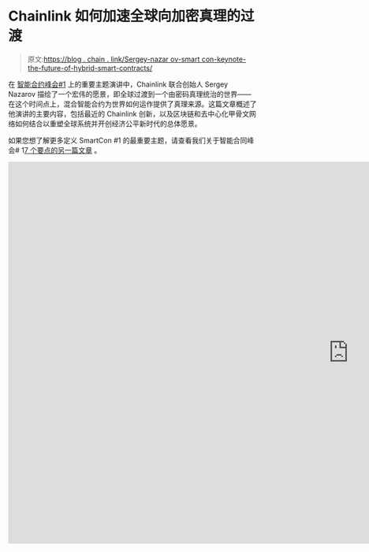 # Chainlink 如何加速全球向加密真理的过渡

> 原文:[https://blog . chain . link/Sergey-nazar ov-smart con-keynote-the-future-of-hybrid-smart-contracts/](https://blog.chain.link/sergey-nazarov-smartcon-keynote-the-future-of-hybrid-smart-contracts/)

在 [智能合约峰会#1](http://smartcontractsummit.io) 上的重要主题演讲中，Chainlink 联合创始人 Sergey Nazarov 描绘了一个宏伟的愿景，即全球过渡到一个由密码真理统治的世界——在这个时间点上，混合智能合约为世界如何运作提供了真理来源。这篇文章概述了他演讲的主要内容，包括最近的 Chainlink 创新，以及区块链和去中心化甲骨文网络如何结合以重塑全球系统并开创经济公平新时代的总体愿景。

如果您想了解更多定义 SmartCon #1 的最重要主题，请查看我们关于智能合同峰会# 1[7 个要点的另一篇文章](https://blog.chain.link/smart-contract-summit-1-takeaways/) 。

<iframe title="The Future of Hybrid Smart Contracts" width="1380" height="776" src="https://www.youtube.com/embed/HiuvsLNCg-Y?feature=oembed" frameborder="0" allow="accelerometer; autoplay; clipboard-write; encrypted-media; gyroscope; picture-in-picture" allowfullscreen=""></div> <p> </p> <h2><span style="font-weight: 400;">密码真理的意义</span></h2> <p><span style="font-weight: 400;">当今世界的大部分运作方式都是基于“相信我们”的纸面承诺和</span> <a href="https://blog.chain.link/brand-based-vs-math-based-agreements/"> <span style="font-weight: 400;">基于品牌的协议</span> </a> <span style="font-weight: 400;">，银行、金融机构和众多其他行业的实体都以此为基础开展业务。这种协议模式涉及大量的信任，因为除了机构或个人的选择或愿望之外，没有维护协议的坚定承诺。</span></p> <p>随着 2009 年比特币的出现，以及不久后可编程的以太坊 <a href="https://chain.link/education/smart-contracts"> <span style="font-weight: 400;">智能合约</span> </a> <span style="font-weight: 400;">的出现，我们现在有了一个强大的替代品——加密真理，它可以保证由密码术、加密、数学和物理强制执行的结果。<br/> </span></p> <figure id="attachment_2337" aria-describedby="caption-attachment-2337" style="width: 2560px" class="wp-caption aligncenter"><img decoding="async" loading="lazy" class="wp-image-2337 size-full" src="../Images/cae2fb732e9cab5fd5b0b3cd8939855f.png" alt="Paper Promises and Cryptographic Truth" width="2560" height="1440" srcset="https://blog.chain.link/wp-content/uploads/2021/08/SCS1-Sergey-Presentation-Slides-for-Content.002-1-scaled.jpeg 2560w, https://blog.chain.link/wp-content/uploads/2021/08/SCS1-Sergey-Presentation-Slides-for-Content.002-1-300x169.jpeg 300w, https://blog.chain.link/wp-content/uploads/2021/08/SCS1-Sergey-Presentation-Slides-for-Content.002-1-1024x576.jpeg 1024w, https://blog.chain.link/wp-content/uploads/2021/08/SCS1-Sergey-Presentation-Slides-for-Content.002-1-768x432.jpeg 768w, https://blog.chain.link/wp-content/uploads/2021/08/SCS1-Sergey-Presentation-Slides-for-Content.002-1-1536x864.jpeg 1536w, https://blog.chain.link/wp-content/uploads/2021/08/SCS1-Sergey-Presentation-Slides-for-Content.002-1-2048x1152.jpeg 2048w, https://blog.chain.link/wp-content/uploads/2021/08/SCS1-Sergey-Presentation-Slides-for-Content.002-1-640x360.jpeg 640w, https://blog.chain.link/wp-content/uploads/2021/08/SCS1-Sergey-Presentation-Slides-for-Content.002-1-298x167.jpeg 298w, https://blog.chain.link/wp-content/uploads/2021/08/SCS1-Sergey-Presentation-Slides-for-Content.002-1-24x14.jpeg 24w, https://blog.chain.link/wp-content/uploads/2021/08/SCS1-Sergey-Presentation-Slides-for-Content.002-1-36x20.jpeg 36w, https://blog.chain.link/wp-content/uploads/2021/08/SCS1-Sergey-Presentation-Slides-for-Content.002-1-48x27.jpeg 48w" sizes="(max-width: 2560px) 100vw, 2560px" data-original-src="https://blog.chain.link/wp-content/uploads/2021/08/SCS1-Sergey-Presentation-Slides-for-Content.002-1-scaled.jpeg"/><figcaption id="caption-attachment-2337" class="wp-caption-text">The spectrum between the world of “just trust us” paper promises and cryptographic truth.</figcaption></figure> <p>Chainlink 的愿景是建立一个由真理驱动的世界，这一理念根植于真理胜于信任的基本信念。尽管纸上承诺需要大量的信任，并且没有坚定的承诺，但在 <a href="https://blog.chain.link/what-is-a-blockchain-and-how-can-it-impact-the-world/"> <span style="font-weight: 400;">【区块链】</span> </a> <span style="font-weight: 400;">、智能契约和神谕的世界中，代码保证以某种方式执行，确保预期的行为和由物理强制执行的有保证的结果。<br/> </span></p> <figure id="attachment_2338" aria-describedby="caption-attachment-2338" style="width: 2560px" class="wp-caption aligncenter"><img decoding="async" loading="lazy" class="wp-image-2338 size-full" src="../Images/6f8bbb4e1347ba231bf6a46c57aca93a.png" alt="Truth › Trust" width="2560" height="1440" srcset="https://blog.chain.link/wp-content/uploads/2021/08/SCS1-Sergey-Presentation-Slides-for-Content.010-scaled.jpeg 2560w, https://blog.chain.link/wp-content/uploads/2021/08/SCS1-Sergey-Presentation-Slides-for-Content.010-300x169.jpeg 300w, https://blog.chain.link/wp-content/uploads/2021/08/SCS1-Sergey-Presentation-Slides-for-Content.010-1024x576.jpeg 1024w, https://blog.chain.link/wp-content/uploads/2021/08/SCS1-Sergey-Presentation-Slides-for-Content.010-768x432.jpeg 768w, https://blog.chain.link/wp-content/uploads/2021/08/SCS1-Sergey-Presentation-Slides-for-Content.010-1536x864.jpeg 1536w, https://blog.chain.link/wp-content/uploads/2021/08/SCS1-Sergey-Presentation-Slides-for-Content.010-2048x1152.jpeg 2048w, https://blog.chain.link/wp-content/uploads/2021/08/SCS1-Sergey-Presentation-Slides-for-Content.010-640x360.jpeg 640w, https://blog.chain.link/wp-content/uploads/2021/08/SCS1-Sergey-Presentation-Slides-for-Content.010-298x167.jpeg 298w, https://blog.chain.link/wp-content/uploads/2021/08/SCS1-Sergey-Presentation-Slides-for-Content.010-24x14.jpeg 24w, https://blog.chain.link/wp-content/uploads/2021/08/SCS1-Sergey-Presentation-Slides-for-Content.010-36x20.jpeg 36w, https://blog.chain.link/wp-content/uploads/2021/08/SCS1-Sergey-Presentation-Slides-for-Content.010-48x27.jpeg 48w" sizes="(max-width: 2560px) 100vw, 2560px" data-original-src="https://blog.chain.link/wp-content/uploads/2021/08/SCS1-Sergey-Presentation-Slides-for-Content.010-scaled.jpeg"/><figcaption id="caption-attachment-2338" class="wp-caption-text">Truth is better than trust.</figcaption></figure> <p>Chainlink 的目标是建立一个去中心化的系统，将一切与真相联系起来，创造一个公平、公正的世界。通过消除关于真相的根本争议，社会可以越过数百年来一直失败并导致经济繁荣、萧条和危机的纸面承诺的陷阱。在我们当前纸上承诺的世界里，任何人都可以随心所欲地改变规则。在新兴的加密真理世界中，改变规则的唯一方法是透明地将它们编成法典，并达成分布式共识。</p> <p>从纸面承诺到加密真相的转变将为发达国家提供一个公平的竞争环境，让一小部分参与者无法利用规则的弹性，同时也为新兴市场经济体的人们提供了他们以前从未接触过的协议、合同和能力。</p> <blockquote><p><i> <span style="font-weight: 400;">“不仅仅是金融、博彩、保险；这是关于世界运转的方式</span></i><span style="font-weight: 400;">——</span><i><span style="font-weight: 400;">以及世界运转的方式影响着每个人。它影响发达市场、新兴市场、普通消费者和机构。我们让这个世界运转的方式就是密码真理。”</span>T9】</i></p></blockquote> <h2><span style="font-weight: 400;">混合智能合同如何实现加密真实性</span></h2> <p>区块链是一个支持社会协作的高度安全的环境，因为底层基础设施不会被任何个体参与者破坏。预定义的软件逻辑和加密技术确保基于加密事实的协议完全按照预期的方式解决。</p> <p>然而，就功能而言，这种安全性需要进行内在的权衡。扩展区块链所实现的协作类型的必要性导致了 <a href="https://chain.link/education/blockchain-oracles"> <span style="font-weight: 400;">区块链神谕</span> </a> <span style="font-weight: 400;">的诞生，它们允许区块链安全地与外部数据和系统进行交互。Chainlink 背后的愿景是扩展、增强和改进智能合约可以做的事情，以实现一种新的、更高级的智能合约，称为</span> <a href="https://blog.chain.link/hybrid-smart-contracts-explained/"> <span style="font-weight: 400;">混合智能合约</span> </a> <span style="font-weight: 400;">，它扩展了区块链和智能合约的用途。</span></p> <p><span style="font-weight: 400;">链上代码与</span> <a href="https://blog.chain.link/understanding-how-data-and-apis-power-next-generation-economies/"> <span style="font-weight: 400;">外部数据</span> </a> <span style="font-weight: 400;">和系统之间的无缝连接通过以下几层实现:</span></p> <ul> <li style="font-weight: 400;" aria-level="1">通过不可变的链上代码加密保护协议状态的区块链。</li> <li style="font-weight: 400;" aria-level="1"><span style="font-weight: 400;">信任最小化的链外世界链外计算以</span> <a href="https://chain.link/whitepaper"> <span style="font-weight: 400;">分散式 Oracle Networks(DONs)</span></a><span style="font-weight: 400;"><span style="font-weight: 400;">的形式，可以进一步细分为三个类别:1) </span> </span> <span style="font-weight: 400;">链外数据，2) </span> <span style="font-weight: 400;">链外计算，3) </span> <span style="font-weight: 400;">跨链计算</span></li> <li style="font-weight: 400;" aria-level="1">现有的系统、服务、后端和基础设施。</li> </ul> <figure id="attachment_2339" aria-describedby="caption-attachment-2339" style="width: 2560px" class="wp-caption aligncenter"><img decoding="async" loading="lazy" class="wp-image-2339 size-full" src="../Images/03ce2422c5a72491ac4af861f5c73906.png" alt="Hybrid Smart Contract Infrastructure" width="2560" height="1440" srcset="https://blog.chain.link/wp-content/uploads/2021/08/SCS1-Sergey-Presentation-Slides-for-Content.012-scaled.jpeg 2560w, https://blog.chain.link/wp-content/uploads/2021/08/SCS1-Sergey-Presentation-Slides-for-Content.012-300x169.jpeg 300w, https://blog.chain.link/wp-content/uploads/2021/08/SCS1-Sergey-Presentation-Slides-for-Content.012-1024x576.jpeg 1024w, https://blog.chain.link/wp-content/uploads/2021/08/SCS1-Sergey-Presentation-Slides-for-Content.012-768x432.jpeg 768w, https://blog.chain.link/wp-content/uploads/2021/08/SCS1-Sergey-Presentation-Slides-for-Content.012-1536x864.jpeg 1536w, https://blog.chain.link/wp-content/uploads/2021/08/SCS1-Sergey-Presentation-Slides-for-Content.012-2048x1152.jpeg 2048w, https://blog.chain.link/wp-content/uploads/2021/08/SCS1-Sergey-Presentation-Slides-for-Content.012-640x360.jpeg 640w, https://blog.chain.link/wp-content/uploads/2021/08/SCS1-Sergey-Presentation-Slides-for-Content.012-298x167.jpeg 298w, https://blog.chain.link/wp-content/uploads/2021/08/SCS1-Sergey-Presentation-Slides-for-Content.012-24x14.jpeg 24w, https://blog.chain.link/wp-content/uploads/2021/08/SCS1-Sergey-Presentation-Slides-for-Content.012-36x20.jpeg 36w, https://blog.chain.link/wp-content/uploads/2021/08/SCS1-Sergey-Presentation-Slides-for-Content.012-48x27.jpeg 48w" sizes="(max-width: 2560px) 100vw, 2560px" data-original-src="https://blog.chain.link/wp-content/uploads/2021/08/SCS1-Sergey-Presentation-Slides-for-Content.012-scaled.jpeg"/><figcaption id="caption-attachment-2339" class="wp-caption-text">Hybrid smart contracts combine on-chain and off-chain infrastructure to create advanced decentralized applications.</figcaption></figure> <p><span style="font-weight: 400;">基于智能合约的应用程序的未来是多个链外服务被链上合约使用，这些链外服务相互协作以创建高级应用程序，然后这些高级应用程序继续为金融、游戏、保险、全球贸易和其他行业提供动力，并开始对它们进行改进，以将加密真理的好处传播到全球市场中否则将无法到达的细分市场。</span></p> <p><span style="font-weight: 400;">尽管</span><a href="https://chain.link/education/defi"><span style="font-weight: 400;"/></a><span style="font-weight: 400;">市场的增长无疑令人印象深刻，但这很可能只是一场更大变革的开始。世界上所有的金融合同、产品、激励措施、所有权、碳信用、保险流程、支付轨道、资本市场等最终都将存在于智能合同中。当所有这些工具在区块链网络上被编码为智能合约时，全球市场将可以以同样的方式相互组合，就像今天的 DeFi 产品可以</span><a href="https://blog.chain.link/defis-permissionless-composability-is-supercharging-innovation/"><span style="font-weight: 400;"/></a><span style="font-weight: 400;">自由组合一样。混合智能合同应用和系统支持透明和可验证的信息交换，这与当今的纸面承诺形成鲜明对比，后者不断导致不可预测的结果和合同违约。</span></p> <figure id="attachment_2340" aria-describedby="caption-attachment-2340" style="width: 2560px" class="wp-caption aligncenter"><img decoding="async" loading="lazy" class="wp-image-2340 size-full" src="../Images/ff9e9105431c0eb3e23c8c47fa99681b.png" alt="Interoperable Global Markets" width="2560" height="1440" srcset="https://blog.chain.link/wp-content/uploads/2021/08/SCS1-Sergey-Presentation-Slides-for-Content.017-scaled.jpeg 2560w, https://blog.chain.link/wp-content/uploads/2021/08/SCS1-Sergey-Presentation-Slides-for-Content.017-300x169.jpeg 300w, https://blog.chain.link/wp-content/uploads/2021/08/SCS1-Sergey-Presentation-Slides-for-Content.017-1024x576.jpeg 1024w, https://blog.chain.link/wp-content/uploads/2021/08/SCS1-Sergey-Presentation-Slides-for-Content.017-768x432.jpeg 768w, https://blog.chain.link/wp-content/uploads/2021/08/SCS1-Sergey-Presentation-Slides-for-Content.017-1536x864.jpeg 1536w, https://blog.chain.link/wp-content/uploads/2021/08/SCS1-Sergey-Presentation-Slides-for-Content.017-2048x1152.jpeg 2048w, https://blog.chain.link/wp-content/uploads/2021/08/SCS1-Sergey-Presentation-Slides-for-Content.017-640x360.jpeg 640w, https://blog.chain.link/wp-content/uploads/2021/08/SCS1-Sergey-Presentation-Slides-for-Content.017-298x167.jpeg 298w, https://blog.chain.link/wp-content/uploads/2021/08/SCS1-Sergey-Presentation-Slides-for-Content.017-24x14.jpeg 24w, https://blog.chain.link/wp-content/uploads/2021/08/SCS1-Sergey-Presentation-Slides-for-Content.017-36x20.jpeg 36w, https://blog.chain.link/wp-content/uploads/2021/08/SCS1-Sergey-Presentation-Slides-for-Content.017-48x27.jpeg 48w" sizes="(max-width: 2560px) 100vw, 2560px" data-original-src="https://blog.chain.link/wp-content/uploads/2021/08/SCS1-Sergey-Presentation-Slides-for-Content.017-scaled.jpeg"/><figcaption id="caption-attachment-2340" class="wp-caption-text">Global markets will seamlessly interoperate through hybrid smart contracts.</figcaption></figure> <p><span style="font-weight: 400;">有了先进的混合智能合约，加密真理的好处将是深远的，允许链外系统与链上代码无缝互操作，并创建卓越的应用程序，实现新形式的经济和社会协调。</span></p> <blockquote><p><i> <span style="font-weight: 400;">“我们的基本目标是将世界从纸面承诺模式转变为加密真相模式，这要求智能合同能够满足所有行业的运营需求，从而改变这些行业的运营方式。”</span>T3】</i></p></blockquote> <h2><span style="font-weight: 400;">了解 Chainlink 的分散服务套件</span></h2> <p><span style="font-weight: 400;">chain link 的目标是通过将智能合约的加密保证扩展到更广阔的世界，创建加密真理的全球标准。简而言之，智能合约越先进，区块链行业可以触及和改造的行业就越多。</span></p> <figure id="attachment_2341" aria-describedby="caption-attachment-2341" style="width: 2560px" class="wp-caption aligncenter"><img decoding="async" loading="lazy" class="wp-image-2341 size-full" src="../Images/e046201adef51ceb3757ac8d13ba5d31.png" alt="Chainlink Open-Source Standard" width="2560" height="1440" srcset="https://blog.chain.link/wp-content/uploads/2021/08/SCS1-Sergey-Presentation-Slides-for-Content.014-scaled.jpeg 2560w, https://blog.chain.link/wp-content/uploads/2021/08/SCS1-Sergey-Presentation-Slides-for-Content.014-300x169.jpeg 300w, https://blog.chain.link/wp-content/uploads/2021/08/SCS1-Sergey-Presentation-Slides-for-Content.014-1024x576.jpeg 1024w, https://blog.chain.link/wp-content/uploads/2021/08/SCS1-Sergey-Presentation-Slides-for-Content.014-768x432.jpeg 768w, https://blog.chain.link/wp-content/uploads/2021/08/SCS1-Sergey-Presentation-Slides-for-Content.014-1536x864.jpeg 1536w, https://blog.chain.link/wp-content/uploads/2021/08/SCS1-Sergey-Presentation-Slides-for-Content.014-2048x1152.jpeg 2048w, https://blog.chain.link/wp-content/uploads/2021/08/SCS1-Sergey-Presentation-Slides-for-Content.014-640x360.jpeg 640w, https://blog.chain.link/wp-content/uploads/2021/08/SCS1-Sergey-Presentation-Slides-for-Content.014-298x167.jpeg 298w, https://blog.chain.link/wp-content/uploads/2021/08/SCS1-Sergey-Presentation-Slides-for-Content.014-24x14.jpeg 24w, https://blog.chain.link/wp-content/uploads/2021/08/SCS1-Sergey-Presentation-Slides-for-Content.014-36x20.jpeg 36w, https://blog.chain.link/wp-content/uploads/2021/08/SCS1-Sergey-Presentation-Slides-for-Content.014-48x27.jpeg 48w" sizes="(max-width: 2560px) 100vw, 2560px" data-original-src="https://blog.chain.link/wp-content/uploads/2021/08/SCS1-Sergey-Presentation-Slides-for-Content.014-scaled.jpeg"/><figcaption id="caption-attachment-2341" class="wp-caption-text">Chainlink’s suite of decentralized services accelerates the adoption of cryptographic truth as a global standard.</figcaption></figure> <p><span style="font-weight: 400;">在下一节中，我们将描述 Chainlink 不断扩展的分散服务套件的主要支柱，包括最近推出的</span><a href="https://blog.chain.link/chainlink-automation-is-now-live-on-mainnet/"><span style="font-weight: 400;">Chain link Automation</span></a><span style="font-weight: 400;">和新颖的</span> <a href="https://blog.chain.link/introducing-the-cross-chain-interoperability-protocol-ccip/"> <span style="font-weight: 400;">跨链互操作协议(CCIP) </span> </a> <span style="font-weight: 400;">。</span></p> <h3><span style="font-weight: 400;">链环价格馈送</span></h3> <figure id="attachment_2342" aria-describedby="caption-attachment-2342" style="width: 2560px" class="wp-caption aligncenter"><img decoding="async" loading="lazy" class="wp-image-2342 size-full" src="../Images/a2f116d24d358e7fb32652d1a6dd248f.png" alt="Chainlink Price Feeds" width="2560" height="1440" srcset="https://blog.chain.link/wp-content/uploads/2021/08/SCS1-Sergey-Presentation-Slides-for-Content.016-scaled.jpeg 2560w, https://blog.chain.link/wp-content/uploads/2021/08/SCS1-Sergey-Presentation-Slides-for-Content.016-300x169.jpeg 300w, https://blog.chain.link/wp-content/uploads/2021/08/SCS1-Sergey-Presentation-Slides-for-Content.016-1024x576.jpeg 1024w, https://blog.chain.link/wp-content/uploads/2021/08/SCS1-Sergey-Presentation-Slides-for-Content.016-768x432.jpeg 768w, https://blog.chain.link/wp-content/uploads/2021/08/SCS1-Sergey-Presentation-Slides-for-Content.016-1536x864.jpeg 1536w, https://blog.chain.link/wp-content/uploads/2021/08/SCS1-Sergey-Presentation-Slides-for-Content.016-2048x1152.jpeg 2048w, https://blog.chain.link/wp-content/uploads/2021/08/SCS1-Sergey-Presentation-Slides-for-Content.016-640x360.jpeg 640w, https://blog.chain.link/wp-content/uploads/2021/08/SCS1-Sergey-Presentation-Slides-for-Content.016-298x167.jpeg 298w, https://blog.chain.link/wp-content/uploads/2021/08/SCS1-Sergey-Presentation-Slides-for-Content.016-24x14.jpeg 24w, https://blog.chain.link/wp-content/uploads/2021/08/SCS1-Sergey-Presentation-Slides-for-Content.016-36x20.jpeg 36w, https://blog.chain.link/wp-content/uploads/2021/08/SCS1-Sergey-Presentation-Slides-for-Content.016-48x27.jpeg 48w" sizes="(max-width: 2560px) 100vw, 2560px" data-original-src="https://blog.chain.link/wp-content/uploads/2021/08/SCS1-Sergey-Presentation-Slides-for-Content.016-scaled.jpeg"/><figcaption id="caption-attachment-2342" class="wp-caption-text">Chainlink Price Feeds secure most of the leading applications in the smart contract economy.</figcaption></figure> <p><a href="https://data.chain.link/"><span style="font-weight: 400;">chain link Price Feeds</span></a><span style="font-weight: 400;">使智能合约能够在单个函数调用中检索资产的最新价格，并且是将智能合约与关于各种资产(包括加密货币、稳定货币、商品、外汇、指数等)的现实世界金融市场数据连接起来的最快方式。</span></p> <p><span style="font-weight: 400;">采用一套安全系统设计原则构建，包括一个</span> <a href="https://blog.chain.link/levels-of-data-aggregation-in-chainlink-price-feeds/"> <span style="font-weight: 400;">多层数据聚合系统</span> </a> <span style="font-weight: 400;">，该系统经过了多年的时间考验，可以抵御闪贷攻击、区块链网络拥塞和各种其他异常事件，Chainlink Price Feeds 使 DeFi 发展成为今天的样子。事实证明，大部分领先的 DeFi 应用程序，包括 Aave、Compound、Synthetix 等，都在生产中使用 Chainlink 来确保拥有可靠的外部定价数据系统。</span></p> <h3><span style="font-weight: 400;">链环储备证明</span></h3> <figure id="attachment_2343" aria-describedby="caption-attachment-2343" style="width: 2560px" class="wp-caption aligncenter"><img decoding="async" loading="lazy" class="wp-image-2343 size-full" src="../Images/0d299755becf12fb1017eb765f435571.png" alt="Chainlink Proof of Reserve" width="2560" height="1440" srcset="https://blog.chain.link/wp-content/uploads/2021/08/SCS1-Sergey-Presentation-Slides-for-Content.019-scaled.jpeg 2560w, https://blog.chain.link/wp-content/uploads/2021/08/SCS1-Sergey-Presentation-Slides-for-Content.019-300x169.jpeg 300w, https://blog.chain.link/wp-content/uploads/2021/08/SCS1-Sergey-Presentation-Slides-for-Content.019-1024x576.jpeg 1024w, https://blog.chain.link/wp-content/uploads/2021/08/SCS1-Sergey-Presentation-Slides-for-Content.019-768x432.jpeg 768w, https://blog.chain.link/wp-content/uploads/2021/08/SCS1-Sergey-Presentation-Slides-for-Content.019-1536x864.jpeg 1536w, https://blog.chain.link/wp-content/uploads/2021/08/SCS1-Sergey-Presentation-Slides-for-Content.019-2048x1152.jpeg 2048w, https://blog.chain.link/wp-content/uploads/2021/08/SCS1-Sergey-Presentation-Slides-for-Content.019-640x360.jpeg 640w, https://blog.chain.link/wp-content/uploads/2021/08/SCS1-Sergey-Presentation-Slides-for-Content.019-298x167.jpeg 298w, https://blog.chain.link/wp-content/uploads/2021/08/SCS1-Sergey-Presentation-Slides-for-Content.019-24x14.jpeg 24w, https://blog.chain.link/wp-content/uploads/2021/08/SCS1-Sergey-Presentation-Slides-for-Content.019-36x20.jpeg 36w, https://blog.chain.link/wp-content/uploads/2021/08/SCS1-Sergey-Presentation-Slides-for-Content.019-48x27.jpeg 48w" sizes="(max-width: 2560px) 100vw, 2560px" data-original-src="https://blog.chain.link/wp-content/uploads/2021/08/SCS1-Sergey-Presentation-Slides-for-Content.019-scaled.jpeg"/><figcaption id="caption-attachment-2343" class="wp-caption-text">Chainlink Proof of Reserve allows for automated and reliable on-chain audits.</figcaption></figure> <p><a href="https://chain.link/solutions/proof-of-reserve"><span style="font-weight: 400;">chain link Proof of Reserve</span></a><span style="font-weight: 400;">是一组链上参考源，为智能合约提供计算链外储备支持的任何链上资产的真实抵押所需的数据。Chainlink Proof of Reserve 使用任何人都可以逐块验证的明确数据源，用高频自动滚动审计取代了一年审计流程。</span></p> <p><span style="font-weight: 400;"> Chainlink Proof of Reserve 还可以创建自动化的链上保险协议，允许任何拥有电话和互联网连接的人为他们的链上加密财产投保，并根据明确的加密真相自动获得他们应得的款项。</span></p> <h3><span style="font-weight: 400;">链环 VRF(可验证随机函数)</span></h3> <figure id="attachment_2344" aria-describedby="caption-attachment-2344" style="width: 2560px" class="wp-caption aligncenter"><img decoding="async" loading="lazy" class="wp-image-2344 size-full" src="../Images/1e9d088f112e0cfbccf4ea653ad96382.png" alt="Chainlink VRF" width="2560" height="1440" srcset="https://blog.chain.link/wp-content/uploads/2021/08/SCS1-Sergey-Presentation-Slides-for-Content.027-scaled.jpeg 2560w, https://blog.chain.link/wp-content/uploads/2021/08/SCS1-Sergey-Presentation-Slides-for-Content.027-300x169.jpeg 300w, https://blog.chain.link/wp-content/uploads/2021/08/SCS1-Sergey-Presentation-Slides-for-Content.027-1024x576.jpeg 1024w, https://blog.chain.link/wp-content/uploads/2021/08/SCS1-Sergey-Presentation-Slides-for-Content.027-768x432.jpeg 768w, https://blog.chain.link/wp-content/uploads/2021/08/SCS1-Sergey-Presentation-Slides-for-Content.027-1536x864.jpeg 1536w, https://blog.chain.link/wp-content/uploads/2021/08/SCS1-Sergey-Presentation-Slides-for-Content.027-2048x1152.jpeg 2048w, https://blog.chain.link/wp-content/uploads/2021/08/SCS1-Sergey-Presentation-Slides-for-Content.027-640x360.jpeg 640w, https://blog.chain.link/wp-content/uploads/2021/08/SCS1-Sergey-Presentation-Slides-for-Content.027-298x167.jpeg 298w, https://blog.chain.link/wp-content/uploads/2021/08/SCS1-Sergey-Presentation-Slides-for-Content.027-24x14.jpeg 24w, https://blog.chain.link/wp-content/uploads/2021/08/SCS1-Sergey-Presentation-Slides-for-Content.027-36x20.jpeg 36w, https://blog.chain.link/wp-content/uploads/2021/08/SCS1-Sergey-Presentation-Slides-for-Content.027-48x27.jpeg 48w" sizes="(max-width: 2560px) 100vw, 2560px" data-original-src="https://blog.chain.link/wp-content/uploads/2021/08/SCS1-Sergey-Presentation-Slides-for-Content.027-scaled.jpeg"/><figcaption id="caption-attachment-2344" class="wp-caption-text">Chainlink VRF generates verifiable on-chain randomness that allows for more fair and transparent gaming experiences.</figcaption></figure> <p><a href="https://chain.link/solutions/chainlink-vrf"> <span style="font-weight: 400;"> Chainlink VRF </span> </a> <span style="font-weight: 400;">是专为智能合约应用程序构建的可证明公平且可验证的链上随机性来源。开发人员可以使用 Chainlink VRF 作为防篡改随机数生成器来创建动态的<a href="https://chain.link/education/nfts">NFT</a>、公平奖池、治理机制或任何其他依赖于不可预测结果的应用程序。</span></p> <p><span style="font-weight: 400;"> Chainlink VRF 的工作原理是将发出请求时仍未知的块数据与 oracle 节点预先提交的私钥相结合，以生成随机数和加密证明。生成的加密证明不能被 oracle 节点、开发团队或外部方篡改。截至发稿时，Chainlink VRF 每月产生超过 200，000 个请求。</span></p> <h3><span style="font-weight: 400;">链环自动化</span></h3> <figure id="attachment_2345" aria-describedby="caption-attachment-2345" style="width: 2560px" class="wp-caption aligncenter"><img decoding="async" loading="lazy" class="wp-image-2345 size-full" src="../Images/e93357c172cd65e202c2d4c54d2c251c.png" alt="Chainlink Keepers" width="2560" height="1440" srcset="https://blog.chain.link/wp-content/uploads/2021/08/SCS1-Sergey-Presentation-Slides-for-Content.029-scaled.jpeg 2560w, https://blog.chain.link/wp-content/uploads/2021/08/SCS1-Sergey-Presentation-Slides-for-Content.029-300x169.jpeg 300w, https://blog.chain.link/wp-content/uploads/2021/08/SCS1-Sergey-Presentation-Slides-for-Content.029-1024x576.jpeg 1024w, https://blog.chain.link/wp-content/uploads/2021/08/SCS1-Sergey-Presentation-Slides-for-Content.029-768x432.jpeg 768w, https://blog.chain.link/wp-content/uploads/2021/08/SCS1-Sergey-Presentation-Slides-for-Content.029-1536x864.jpeg 1536w, https://blog.chain.link/wp-content/uploads/2021/08/SCS1-Sergey-Presentation-Slides-for-Content.029-2048x1152.jpeg 2048w, https://blog.chain.link/wp-content/uploads/2021/08/SCS1-Sergey-Presentation-Slides-for-Content.029-640x360.jpeg 640w, https://blog.chain.link/wp-content/uploads/2021/08/SCS1-Sergey-Presentation-Slides-for-Content.029-298x167.jpeg 298w, https://blog.chain.link/wp-content/uploads/2021/08/SCS1-Sergey-Presentation-Slides-for-Content.029-24x14.jpeg 24w, https://blog.chain.link/wp-content/uploads/2021/08/SCS1-Sergey-Presentation-Slides-for-Content.029-36x20.jpeg 36w, https://blog.chain.link/wp-content/uploads/2021/08/SCS1-Sergey-Presentation-Slides-for-Content.029-48x27.jpeg 48w" sizes="(max-width: 2560px) 100vw, 2560px" data-original-src="https://blog.chain.link/wp-content/uploads/2021/08/SCS1-Sergey-Presentation-Slides-for-Content.029-scaled.jpeg"/><figcaption id="caption-attachment-2345" class="wp-caption-text">Chainlink Automation provides smart contracts with decentralized and secure off-chain computation capabilities.</figcaption></figure> <p><span style="font-weight: 400;">外部数据和对数据的安全访问不仅对混合智能合约至关重要，而且信任最小化的链外计算也是使智能合约在可扩展性、隐私和最终效用方面完全发挥作用的关键。离线计算需要与离线数据相同的端到端保证，以确保系统在所有市场和网络条件下保持运行。</span></p> <p><a href="https://chain.link/automation"><span style="font-weight: 400;">chain link Automation</span></a><span style="font-weight: 400;">是一种分散式交易执行解决方案，提供了一种可靠的方法来执行关键计算和 DevOps 操作，这些操作是合同本身无法完成的，如清算、限价单等，但必须以分散、信任最小化、高度可靠的方式来完成。它使用低成本、可验证的链外计算和高度可靠的激励节点网络来提供分散的交易自动化服务。</span></p> <p><span style="font-weight: 400;"> Chainlink Automation 使智能合约能够为分散式系统提供因能力、成本或隐私原因而无法直接在链上执行的计算。开发人员不需要自己构建基础设施，但可以卸载链外计算的责任，同时这些计算保持分散化和信任最小化的保证，这是区块链所期望的。高级混合智能合约的长期愿景是在仅为该特定合约而存在的 Chainlink 自动化网络中执行部分代码，并致力于运行该代码。</span></p> <figure id="attachment_2346" aria-describedby="caption-attachment-2346" style="width: 2560px" class="wp-caption aligncenter"><img decoding="async" loading="lazy" class="wp-image-2346 size-full" src="../Images/4c318f7e4a60ca6fdaab5c64a1c6bf1a.png" alt="Chainlink Keepers and Smart Contract Security" width="2560" height="1440" srcset="https://blog.chain.link/wp-content/uploads/2021/08/SCS1-Sergey-Presentation-Slides-for-Content.031-scaled.jpeg 2560w, https://blog.chain.link/wp-content/uploads/2021/08/SCS1-Sergey-Presentation-Slides-for-Content.031-300x169.jpeg 300w, https://blog.chain.link/wp-content/uploads/2021/08/SCS1-Sergey-Presentation-Slides-for-Content.031-1024x576.jpeg 1024w, https://blog.chain.link/wp-content/uploads/2021/08/SCS1-Sergey-Presentation-Slides-for-Content.031-768x432.jpeg 768w, https://blog.chain.link/wp-content/uploads/2021/08/SCS1-Sergey-Presentation-Slides-for-Content.031-1536x864.jpeg 1536w, https://blog.chain.link/wp-content/uploads/2021/08/SCS1-Sergey-Presentation-Slides-for-Content.031-2048x1152.jpeg 2048w, https://blog.chain.link/wp-content/uploads/2021/08/SCS1-Sergey-Presentation-Slides-for-Content.031-640x360.jpeg 640w, https://blog.chain.link/wp-content/uploads/2021/08/SCS1-Sergey-Presentation-Slides-for-Content.031-298x167.jpeg 298w, https://blog.chain.link/wp-content/uploads/2021/08/SCS1-Sergey-Presentation-Slides-for-Content.031-24x14.jpeg 24w, https://blog.chain.link/wp-content/uploads/2021/08/SCS1-Sergey-Presentation-Slides-for-Content.031-36x20.jpeg 36w, https://blog.chain.link/wp-content/uploads/2021/08/SCS1-Sergey-Presentation-Slides-for-Content.031-48x27.jpeg 48w" sizes="(max-width: 2560px) 100vw, 2560px" data-original-src="https://blog.chain.link/wp-content/uploads/2021/08/SCS1-Sergey-Presentation-Slides-for-Content.031-scaled.jpeg"/><figcaption id="caption-attachment-2346" class="wp-caption-text">Chainlink Automation allows developers to trigger various smart contract functions in a reliable, secure way.</figcaption></figure> <h3><span style="font-weight: 400;">跨链互操作协议(CCIP) </span></h3> <figure id="attachment_2347" aria-describedby="caption-attachment-2347" style="width: 2560px" class="wp-caption aligncenter"><img decoding="async" loading="lazy" class="wp-image-2347 size-full" src="../Images/b481877446c505815d4de7c85b8d1893.png" alt="Cross-chain Universe" width="2560" height="1440" srcset="https://blog.chain.link/wp-content/uploads/2021/08/SCS1-Sergey-Presentation-Slides-for-Content.042-scaled.jpeg 2560w, https://blog.chain.link/wp-content/uploads/2021/08/SCS1-Sergey-Presentation-Slides-for-Content.042-300x169.jpeg 300w, https://blog.chain.link/wp-content/uploads/2021/08/SCS1-Sergey-Presentation-Slides-for-Content.042-1024x576.jpeg 1024w, https://blog.chain.link/wp-content/uploads/2021/08/SCS1-Sergey-Presentation-Slides-for-Content.042-768x432.jpeg 768w, https://blog.chain.link/wp-content/uploads/2021/08/SCS1-Sergey-Presentation-Slides-for-Content.042-1536x864.jpeg 1536w, https://blog.chain.link/wp-content/uploads/2021/08/SCS1-Sergey-Presentation-Slides-for-Content.042-2048x1152.jpeg 2048w, https://blog.chain.link/wp-content/uploads/2021/08/SCS1-Sergey-Presentation-Slides-for-Content.042-640x360.jpeg 640w, https://blog.chain.link/wp-content/uploads/2021/08/SCS1-Sergey-Presentation-Slides-for-Content.042-298x167.jpeg 298w, https://blog.chain.link/wp-content/uploads/2021/08/SCS1-Sergey-Presentation-Slides-for-Content.042-24x14.jpeg 24w, https://blog.chain.link/wp-content/uploads/2021/08/SCS1-Sergey-Presentation-Slides-for-Content.042-36x20.jpeg 36w, https://blog.chain.link/wp-content/uploads/2021/08/SCS1-Sergey-Presentation-Slides-for-Content.042-48x27.jpeg 48w" sizes="(max-width: 2560px) 100vw, 2560px" data-original-src="https://blog.chain.link/wp-content/uploads/2021/08/SCS1-Sergey-Presentation-Slides-for-Content.042-scaled.jpeg"/><figcaption id="caption-attachment-2347" class="wp-caption-text">The Cross-Chain Interoperability Protocol (CCIP) aims to establish a universal connection between hundreds of public and private blockchain networks.</figcaption></figure> <p><span style="font-weight: 400;">高级智能合同的一个更广阔的愿景是将来自多个区块链的多个合同整合到一个分散的应用程序中，从而实现跨链智能合同，在这种情况下，可以访问各种区块链的所有不同特性及其功能。跨链交互允许多个 dApps 和智能合约在多个区块链上相互操作，以创建以前不可能的组合。</span></p> <div class="ast-oembed-container"><iframe loading="lazy" title="Understanding the Cross-Chain Interoperability Protocol (CCIP)" width="1380" height="776" src="https://www.youtube.com/embed/btbIgwJy29s?feature=oembed" frameborder="0" allow="accelerometer; autoplay; clipboard-write; encrypted-media; gyroscope; picture-in-picture" allowfullscreen=""/></div> <p> </p> <p><span style="font-weight: 400;">最近宣布的</span><a href="https://blog.chain.link/introducing-the-cross-chain-interoperability-protocol-ccip/"><span style="font-weight: 400;">【CCIP】</span></a><span style="font-weight: 400;">跨链互操作协议旨在提供连接性，并使不同的区块链网络在一个消息和通信标准下工作。CCIP 是一个开放源代码的全球标准，它将允许区块链彼此互操作，不同区块链上的智能合约相互发送命令，并允许令牌在链之间移动。CCIP 启用的新功能将通过扩大对加密真实性保证的集体理解来提高区块链行业的有用性。</span></p> <figure id="attachment_2348" aria-describedby="caption-attachment-2348" style="width: 2560px" class="wp-caption aligncenter"><img decoding="async" loading="lazy" class="wp-image-2348 size-full" src="../Images/c1acdba3255102fd8193a6721e4aadf9.png" alt="Cross-chain Tech Stack" width="2560" height="1440" srcset="https://blog.chain.link/wp-content/uploads/2021/08/SCS1-Sergey-Presentation-Slides-for-Content.045-scaled.jpeg 2560w, https://blog.chain.link/wp-content/uploads/2021/08/SCS1-Sergey-Presentation-Slides-for-Content.045-300x169.jpeg 300w, https://blog.chain.link/wp-content/uploads/2021/08/SCS1-Sergey-Presentation-Slides-for-Content.045-1024x576.jpeg 1024w, https://blog.chain.link/wp-content/uploads/2021/08/SCS1-Sergey-Presentation-Slides-for-Content.045-768x432.jpeg 768w, https://blog.chain.link/wp-content/uploads/2021/08/SCS1-Sergey-Presentation-Slides-for-Content.045-1536x864.jpeg 1536w, https://blog.chain.link/wp-content/uploads/2021/08/SCS1-Sergey-Presentation-Slides-for-Content.045-2048x1152.jpeg 2048w, https://blog.chain.link/wp-content/uploads/2021/08/SCS1-Sergey-Presentation-Slides-for-Content.045-640x360.jpeg 640w, https://blog.chain.link/wp-content/uploads/2021/08/SCS1-Sergey-Presentation-Slides-for-Content.045-298x167.jpeg 298w, https://blog.chain.link/wp-content/uploads/2021/08/SCS1-Sergey-Presentation-Slides-for-Content.045-24x14.jpeg 24w, https://blog.chain.link/wp-content/uploads/2021/08/SCS1-Sergey-Presentation-Slides-for-Content.045-36x20.jpeg 36w, https://blog.chain.link/wp-content/uploads/2021/08/SCS1-Sergey-Presentation-Slides-for-Content.045-48x27.jpeg 48w" sizes="(max-width: 2560px) 100vw, 2560px" data-original-src="https://blog.chain.link/wp-content/uploads/2021/08/SCS1-Sergey-Presentation-Slides-for-Content.045-scaled.jpeg"/><figcaption id="caption-attachment-2348" class="wp-caption-text">The Cross-Chain Interoperability Protocol (CCIP) is part of a layered open-source tech stack that allows for data and asset movements across different blockchains.</figcaption></figure> <p><span style="font-weight: 400;">跨链互操作性协议(CCIP)是由以下级别组成的更大堆栈的一部分:</span></p> <ul> <li style="font-weight: 400;" aria-level="1"><b>一致性和传输</b><span style="font-weight: 400;">–物理计算环境，在该环境中，使用增强的</span> <a href="https://docs.chain.link/docs/off-chain-reporting/"> <span style="font-weight: 400;">离链报告协议</span> </a> <span style="font-weight: 400;"> (OCR 2.0)的 Chainlink </span> <a href="https://blog.chain.link/what-is-chainlink/"> <span style="font-weight: 400;">分散式 Oracle 网络</span> </a> <span style="font-weight: 400;"> (DONs)达成一致性，并保证消息协议的持续、安全运行。</span></li> <li style="font-weight: 400;" aria-level="1"><b>消息传递</b><span style="font-weight: 400;">–CCIP 是区块链互操作性的全球开源标准，支持智能合约通过通用消息传递接口在不同区块链之间发送跨链消息和命令。</span></li> <li style="font-weight: 400;" aria-level="1"><b>跨链服务</b><span style="font-weight: 400;">–用于创建 CCIP 驱动的桥梁以生成令牌移动和跨链应用交互的层。</span> <a href="https://chain.link/solutions/cross-chain#programmable-token-bridge"> <span style="font-weight: 400;">可编程令牌桥</span> </a> <span style="font-weight: 400;">是基于 CCIP 构建的参考实现，允许开发人员在区块链网络间安全地传输令牌，并在目的链上启动可编程操作。换句话说，这些桥不仅允许令牌移动，还允许指令随令牌一起发送。</span></li> <li style="font-weight: 400;" aria-level="1"><b>反欺诈网络</b><span style="font-weight: 400;">–一个独立的 oracle 网络，其节点独立于支持 CCIP 的节点，以透明、加密、分散的方式监控、管理和缓解各种关键方面的风险。反欺诈网络监控消息传递、桥接系统以及 CCIP 和 Chainlink DONs 用于跨链通信和令牌移动的任何其他方面的活动，当检测到恶意活动时，会自动暂停服务。</span></li> <li style="font-weight: 400;" aria-level="1"><b>应用程序和用户界面</b> <span style="font-weight: 400;">:与各种链交互并从中获益的应用程序和界面。接口将无需许可即可部署，可以由现有的钱包、应用程序、平台等组成。</span></li> </ul> <p>使用这些跨链服务，DeFi apps 可以吸引更多价值，区块链可以无缝互操作，CeFi apps 可以更多地访问区块链，从而将加密真理的好处传播到更广泛的经济领域的更多部分。CCIP 允许以用户为中心的应用程序在所有环境中与所有有用的智能合约进行互操作，具有最高的安全性保证，所需的技术投资最少。</p> <blockquote><p><i> <span style="font-weight: 400;">“我们所看到的是，随着每项分散服务的上线和发展，这些市场的速度正在加快</span></i><span style="font-weight: 400;">——</span><i><span style="font-weight: 400;">【有更多的开发者开发应用，也有更多的用户需要服务。”</span>T9】</i></p></blockquote> <h2><span style="font-weight: 400;"> Chainlink 的分散式服务加速了加密真理的采用</span></h2> <p>智能合约的剩余市场价值数万亿美元。通过将加密真理引入更广阔的世界和它可能影响的所有行业，一个生产力、新兴市场增长、可靠性和社会协调的新时代将被引入。<br/> <img decoding="async" loading="lazy" class="aligncenter wp-image-2349 size-full" src="../Images/725e92600e6c46d282f6fe65a1a7ba77.png" alt="A diagram showing how the DeFi market can grow into a value of trillions of dollars. " width="2560" height="1440" srcset="https://blog.chain.link/wp-content/uploads/2021/08/SCS1-Sergey-Presentation-Slides-for-Content.067-scaled.jpeg 2560w, https://blog.chain.link/wp-content/uploads/2021/08/SCS1-Sergey-Presentation-Slides-for-Content.067-300x169.jpeg 300w, https://blog.chain.link/wp-content/uploads/2021/08/SCS1-Sergey-Presentation-Slides-for-Content.067-1024x576.jpeg 1024w, https://blog.chain.link/wp-content/uploads/2021/08/SCS1-Sergey-Presentation-Slides-for-Content.067-768x432.jpeg 768w, https://blog.chain.link/wp-content/uploads/2021/08/SCS1-Sergey-Presentation-Slides-for-Content.067-1536x864.jpeg 1536w, https://blog.chain.link/wp-content/uploads/2021/08/SCS1-Sergey-Presentation-Slides-for-Content.067-2048x1152.jpeg 2048w, https://blog.chain.link/wp-content/uploads/2021/08/SCS1-Sergey-Presentation-Slides-for-Content.067-640x360.jpeg 640w, https://blog.chain.link/wp-content/uploads/2021/08/SCS1-Sergey-Presentation-Slides-for-Content.067-298x167.jpeg 298w, https://blog.chain.link/wp-content/uploads/2021/08/SCS1-Sergey-Presentation-Slides-for-Content.067-24x14.jpeg 24w, https://blog.chain.link/wp-content/uploads/2021/08/SCS1-Sergey-Presentation-Slides-for-Content.067-36x20.jpeg 36w, https://blog.chain.link/wp-content/uploads/2021/08/SCS1-Sergey-Presentation-Slides-for-Content.067-48x27.jpeg 48w" sizes="(max-width: 2560px) 100vw, 2560px" data-original-src="https://blog.chain.link/wp-content/uploads/2021/08/SCS1-Sergey-Presentation-Slides-for-Content.067-scaled.jpeg"/> <span style="font-weight: 400;">最终，利用多个区块链上的各种合同，利用 Chainlink 的分散服务，全球所有价值都有机会通过混合智能合同流动。随着来自 web、金融科技和企业堆栈的价值流入区块链，现有系统可以利用 Chainlink oracle 基础架构来利用链上运行的大量信任最小化服务和应用程序。</span></p> <p><span style="font-weight: 400;">chain link 的愿景是从根本上增强区块链的能力，通过提供智能合同安全、无缝访问全球所有数据、储量证明、随机数生成、自动化和链外计算、通过尖端创新扩展计算形式，如</span> <a href="https://blog.chain.link/chainlink-fair-sequencing-services-enabling-a-provably-fair-defi-ecosystem/"> <span style="font-weight: 400;">【公平排序服务】【FSS】</span></a><span style="font-weight: 400;">、桥接和消息传递功能以及其他分散服务。我们相信，这一目标可以通过以下方式实现:支持那些没有这些分散服务就无法存在的独特行业，并以低成本、安全、可靠和高速的方式为其提供服务。Chainlink 的分散化服务套件使智能合同做得越多，智能合同将被越广泛地采用，最终迎来一个经济公平和加密真理的新时代。</span></p> <p><em> <span style="font-weight: 400;">要了解 Chainlink 网络的完整愿景，请阅读</span> <a href="https://research.chain.link/whitepaper-v2.pdf"> <span style="font-weight: 400;"> Chainlink 2.0 白皮书</span> </a> <span style="font-weight: 400;">。</span> <span style="font-weight: 400;">关注 Chainlink 最新动态，关注 Chainlink 上的</span><a href="https://twitter.com/chainlink?ref_src=twsrc%5Egoogle%7Ctwcamp%5Eserp%7Ctwgr%5Eauthor"><span style="font-weight: 400;">Twitter</span></a><span style="font-weight: 400;">，报名参加</span> <a href="https://chn.lk/newsletter"> <span style="font-weight: 400;"> Chainlink 简讯</span> </a> <span style="font-weight: 400;">，订阅</span> <a href="https://www.youtube.com/channel/UCnjkrlqaWEBSnKZQ71gdyFA"> <span style="font-weight: 400;"> Chainlink YouTube 频道</span> </a> <span style="font-weight: 400;">。</span>T29】</em></p> <div class="widget_tag_cloud tag-list"/> </body> </html></iframe>
